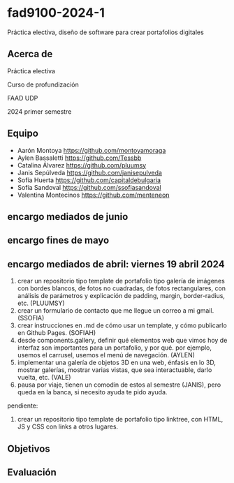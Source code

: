 # fad9100-2024-1

Práctica electiva, diseño de software para crear portafolios digitales

## Acerca de

Práctica electiva

Curso de profundización

FAAD UDP

2024 primer semestre

## Equipo

- Aarón Montoya <https://github.com/montoyamoraga>
- Aylen Bassaletti <https://github.com/Tessbb>
- Catalina Álvarez <https://github.com/pluumsy>
- Janis Sepúlveda <https://github.com/janisepulveda>
- Sofía Huerta <https://github.com/capitaldebulgaria>
- Sofía Sandoval <https://github.com/ssofiasandoval>
- Valentina Montecinos <https://github.com/menteneon>

## encargo mediados de junio

## encargo fines de mayo

## encargo mediados de abril: viernes 19 abril 2024

1. crear un repositorio tipo template de portafolio tipo galería de imágenes con bordes blancos, de fotos no cuadradas, de fotos rectangulares, con análisis de parámetros y explicación de padding, margin, border-radius, etc. (PLUUMSY)
2. crear un formulario de contacto que me llegue un correo a mi gmail. (SSOFIA)
3. crear instrucciones en .md de cómo usar un template, y cómo publicarlo en Github Pages. (SOFIAH)
4. desde components.gallery, definir qué elementos web que vimos hoy de interfaz son importantes para un portafolio, y por qué. por ejemplo, usemos el carrusel, usemos el menú de navegación. (AYLEN)
5. implementar una galería de objetos 3D en una web, énfasis en lo 3D, mostrar galerías, mostrar varias vistas, que sea interactuable, darlo vuelta, etc. (VALE)
6. pausa por viaje, tienen un comodín de estos al semestre (JANIS), pero queda en la banca, si necesito ayuda te pido ayuda.

pendiente:

1. crear un repositorio tipo template de portafolio tipo linktree, con HTML, JS y CSS con links a otros lugares.

## Objetivos

## Evaluación

